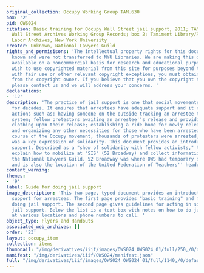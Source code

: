 ```yaml
---
original_collection: Occupy Working Group TAM.630
box: '2'
pid: OWS024
citation: Basic training for Occupy Wall Street jail support, 2011; TAM.630 Occupy
  Wall Street Archives Working Group Records; box 2; Tamiment Library/Robert F. Wagner
  Labor Archives, New York University
creator: Unknown, National Lawyers Guild
rights_and_permisisons: 'The intellectual property rights for this document are not
  known and were not transferred to NYU Libraries. We are making this document publicly
  available on a noncommercial basis for research and educational purposes. If you
  wish to use copyrighted material from this site for purposes beyond those in accordance
  with fair use or other relevant copyright exceptions, you must obtain permission
  from the copyright owner. If you believe that you own the copyright to this document,
  please contact us and we will address your concerns. '
declarations:
- '12'
description: 'The practice of jail support is one that social movements have employed
  for decades. It ensures that arrestees have adequate support and it can include
  actions such as: having someone on the outside tracking an arrestee through the
  system; fellow protestors awaiting an arrestee''s release and providing food and
  clothing upon their release; establishing a ride home for newly released arrestees;
  and organizing any other necessities for those who have been arrested. Over the
  course of the Occupy movement, thousands of protesters were arrested, and jail support
  was a key expression of solidarity. This document provides an introduction to jail
  support. Described as a "show of solidarity with fellow activists," the guide helps
  explain how to mobilize at "SIS" (52 Broadway) and collect information to give to
  the National Lawyers Guild. 52 Broadway was where OWS had temporary storage space
  and is also the location of the United Federation of Teachers'' headquarters.'
content_warning:
themes:
- '9'
label: Guide for doing jail support
image_description: 'This two-page, typed document provides an introduction to jail
  support for arrestees. The first page provides "basic training" and four tips for
  doing jail support. The second page gives guidelines for acting in solidarity during
  jail support. Below the list is a text box with notes on how to do jail support
  at various locations and phone numbers to call. '
object_type: Flyers and Handouts
associated_web_archives: []
order: '23'
layout: occupy_item
collection: items
thumbnail: "/img/derivatives/iiif/images/OWS024_OWS024_01/full/250,/0/default.jpg"
manifest: "/img/derivatives/iiif/OWS024/manifest.json"
full: "/img/derivatives/iiif/images/OWS024_OWS024_01/full/1140,/0/default.jpg"
---
```

